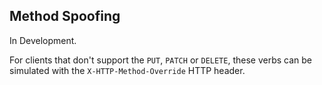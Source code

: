 ## Method Spoofing

<aside class="warning">
In Development.
</aside>

For clients that don't support the `PUT`, `PATCH` or `DELETE`, these verbs can be simulated with the `X-HTTP-Method-Override` HTTP header.
